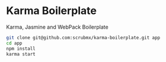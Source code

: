# Karma Boilerplate

Karma, Jasmine and WebPack Boilerplate

```bash
git clone git@github.com:scrubmx/karma-boilerplate.git app
cd app
npm install
karma start
```
